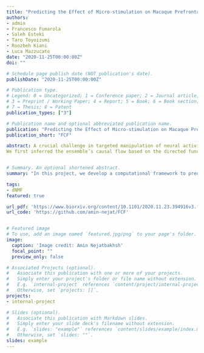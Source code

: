 ```yaml
---
title: "Predicting the Effect of Micro-stimulation on Macaque Prefrontal Activity Based on Spontaneous Circuit Dynamics"
authors:
- admin
- Francesco Fumarola
- Saleh Esteki
- Taro Toyoizumi
- Roozbeh Kiani
- Luca Mazzucato
date: "2020-11-25T00:00:00Z"
doi: ""

# Schedule page publish date (NOT publication's date).
publishDate: "2020-11-25T00:00:00Z"

# Publication type.
# Legend: 0 = Uncategorized; 1 = Conference paper; 2 = Journal article;
# 3 = Preprint / Working Paper; 4 = Report; 5 = Book; 6 = Book section;
# 7 = Thesis; 8 = Patent
publication_types: ["3"]

# Publication name and optional abbreviated publication name.
publication: "Predicting the Effect of Micro-stimulation on Macaque Prefrontal Activity Based on Spontaneous Circuit Dynamics"
publication_short: "FCF"

abstract: A crucial challenge in targeted manipulation of neural activity is to identify perturbation sites whose stimulation exerts significant effects downstream with high efficacy, a procedure currently achieved by labor-intensive and potentially harmful trial-and-error. Can one predict the effects of electrical stimulation on neural activity based on the circuit dynamics during spontaneous periods? Here, we show that the effects of single-site micro-stimulation on ensemble activity in an alert monkey's prefrontal cortex can be predicted solely based on the ensemble's spontaneous activity. 
We first inferred the ensemble’s causal flow based on the directed functional interactions inferred during spontaneous periods using convergent cross-mapping and showed that it uncovers a causal hierarchy between the recording electrodes. We find that causal flow inferred at rest successfully predicts the spatiotemporal effects of micro-stimulation. We validate the computational features underlying causal flow using ground truth data from recurrent neural network models, showing that it is robust to noise and common inputs. A detailed comparison between convergent-cross mapping and alternative methods based on information theory reveals the advantages of the former method in predicting perturbation effects. Our results elucidate the causal interactions within neural ensembles and will facilitate the design of intervention protocols and targeted circuit manipulations suitable for brain-machine interfaces.


# Summary. An optional shortened abstract.
summary: "In this project, we develop a computational framework to predict single-site micorstimulation effects using ensemble's resting state spiking activity in an alert monkey’s prefrontal cortex."

tags:
- dNMF
featured: true

url_pdf: 'https://www.biorxiv.org/content/10.1101/2020.11.23.394916v3.full.pdf'
url_code: 'https://github.com/amin-nejat/FCF'


# Featured image
# To use, add an image named `featured.jpg/png` to your page's folder. 
image:
  caption: 'Image credit: Amin Nejatbakhsh'
  focal_point: ""
  preview_only: false

# Associated Projects (optional).
#   Associate this publication with one or more of your projects.
#   Simply enter your project's folder or file name without extension.
#   E.g. `internal-project` references `content/project/internal-project/index.md`.
#   Otherwise, set `projects: []`.
projects:
- internal-project

# Slides (optional).
#   Associate this publication with Markdown slides.
#   Simply enter your slide deck's filename without extension.
#   E.g. `slides: "example"` references `content/slides/example/index.md`.
#   Otherwise, set `slides: ""`.
slides: example
---
```


